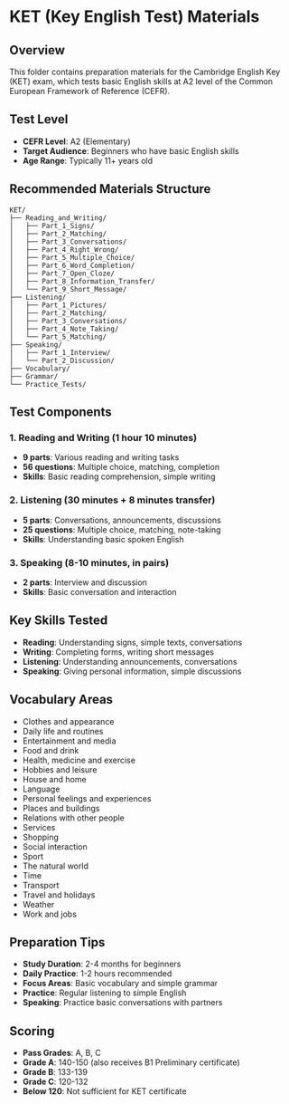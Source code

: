 # KET (Key English Test) Materials

## Overview
This folder contains preparation materials for the Cambridge English Key (KET) exam, which tests basic English skills at A2 level of the Common European Framework of Reference (CEFR).

## Test Level
- **CEFR Level**: A2 (Elementary)
- **Target Audience**: Beginners who have basic English skills
- **Age Range**: Typically 11+ years old

## Recommended Materials Structure
```
KET/
├── Reading_and_Writing/
│   ├── Part_1_Signs/
│   ├── Part_2_Matching/
│   ├── Part_3_Conversations/
│   ├── Part_4_Right_Wrong/
│   ├── Part_5_Multiple_Choice/
│   ├── Part_6_Word_Completion/
│   ├── Part_7_Open_Cloze/
│   ├── Part_8_Information_Transfer/
│   └── Part_9_Short_Message/
├── Listening/
│   ├── Part_1_Pictures/
│   ├── Part_2_Matching/
│   ├── Part_3_Conversations/
│   ├── Part_4_Note_Taking/
│   └── Part_5_Matching/
├── Speaking/
│   ├── Part_1_Interview/
│   └── Part_2_Discussion/
├── Vocabulary/
├── Grammar/
└── Practice_Tests/
```

## Test Components

### 1. Reading and Writing (1 hour 10 minutes)
- **9 parts**: Various reading and writing tasks
- **56 questions**: Multiple choice, matching, completion
- **Skills**: Basic reading comprehension, simple writing

### 2. Listening (30 minutes + 8 minutes transfer)
- **5 parts**: Conversations, announcements, discussions
- **25 questions**: Multiple choice, matching, note-taking
- **Skills**: Understanding basic spoken English

### 3. Speaking (8-10 minutes, in pairs)
- **2 parts**: Interview and discussion
- **Skills**: Basic conversation and interaction

## Key Skills Tested
- **Reading**: Understanding signs, simple texts, conversations
- **Writing**: Completing forms, writing short messages
- **Listening**: Understanding announcements, conversations
- **Speaking**: Giving personal information, simple discussions

## Vocabulary Areas
- Clothes and appearance
- Daily life and routines
- Entertainment and media
- Food and drink
- Health, medicine and exercise
- Hobbies and leisure
- House and home
- Language
- Personal feelings and experiences
- Places and buildings
- Relations with other people
- Services
- Shopping
- Social interaction
- Sport
- The natural world
- Time
- Transport
- Travel and holidays
- Weather
- Work and jobs

## Preparation Tips
- **Study Duration**: 2-4 months for beginners
- **Daily Practice**: 1-2 hours recommended
- **Focus Areas**: Basic vocabulary and simple grammar
- **Practice**: Regular listening to simple English
- **Speaking**: Practice basic conversations with partners

## Scoring
- **Pass Grades**: A, B, C
- **Grade A**: 140-150 (also receives B1 Preliminary certificate)
- **Grade B**: 133-139
- **Grade C**: 120-132
- **Below 120**: Not sufficient for KET certificate